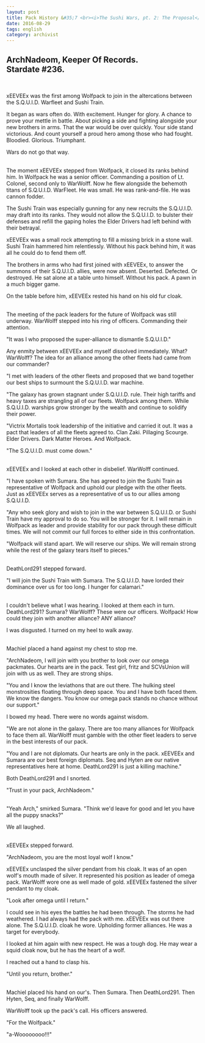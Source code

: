 ```yaml
---
layout: post
title: Pack History &#35;7 <br><i>The Sushi Wars, pt. 2: The Proposal</i>
date: 2016-08-29
tags: english
category: archivist
---
```

ArchNadeom, Keeper Of Records.<br>Stardate #236.
------------------------------------------------
&nbsp; 

xEEVEEx was the first among Wolfpack to join in the altercations between the S.Q.U.I.D. Warfleet and Sushi Train.

It began as wars often do. With excitement. Hunger for glory. A chance to prove your mettle in battle. About picking a side and fighting alongside your new brothers in arms. That the war would be over quickly. Your side stand victorious. And count yourself a proud hero among those who had fought. Bloodied. Glorious. Triumphant.

Wars do not go that way.  
&nbsp; 

The moment xEEVEEx stepped from Wolfpack, it closed its ranks behind him. In Wolfpack he was a senior officer. Commanding a position of Lt. Colonel, second only to WarWolff. Now he flew alongside the behemoth titans of S.Q.U.I.D. WarFleet. He was small. He was rank-and-file. He was cannon fodder.

The Sushi Train was especially gunning for any new recruits the S.Q.U.I.D. may draft into its ranks. They would not allow the S.Q.U.I.D. to bulster their defenses and refill the gaping holes the Elder Drivers had left behind with their betrayal.

xEEVEEx was a small rock attempting to fill a missing brick in a stone wall. Sushi Train hammered him relentlessly. Without his pack behind him, it was all he could do to fend them off.

The brothers in arms who had first joined with xEEVEEx, to answer the summons of their S.Q.U.I.D. allies, were now absent. Deserted. Defected. Or destroyed. He sat alone at a table unto himself. Without his pack. A pawn in a much bigger game.

On the table before him, xEEVEEx rested his hand on his old fur cloak.  
&nbsp; 

The meeting of the pack leaders for the future of Wolfpack was still underway. WarWolff stepped into his ring of officers. Commanding their attention.

"It was I who proposed the super-alliance to dismantle S.Q.U.I.D."

Any enmity between xEEVEEx and myself dissolved immediately. What? WarWolff? The idea for an alliance among the other fleets had came from our commander?

"I met with leaders of the other fleets and proposed that we band together our best ships to surmount the S.Q.U.I.D. war machine. 

"The galaxy has grown stagnant under S.Q.U.I.D. rule. Their high tariffs and heavy taxes are strangling all of our fleets. Wolfpack among them. While S.Q.U.I.D. warships grow stronger by the wealth and continue to solidify their power. 

"Victrix Mortalis took leadership of the initiative and carried it out. It was a pact that leaders of all the fleets agreed to. Clan Zaki. Pillaging Scourge. Elder Drivers. Dark Matter Heroes. And Wolfpack. 

"The S.Q.U.I.D. must come down."  
&nbsp; 

xEEVEEx and I looked at each other in disbelief. WarWolff continued.

"I have spoken with Sumara. She has agreed to join the Sushi Train as representative of Wolfpack and uphold our pledge with the other fleets. Just as xEEVEEx serves as a representative of us to our allies among S.Q.U.I.D.

"Any who seek glory and wish to join in the war between S.Q.U.I.D. or Sushi Train have my approval to do so. You will be stronger for it. I will remain in Wolfpack as leader and provide stability for our pack through these difficult times. We will not commit our full forces to either side in this confrontation. 

"Wolfpack will stand apart. We will reserve our ships. We will remain strong while the rest of the galaxy tears itself to pieces."  
&nbsp; 

DeathLord291 stepped forward. 

"I will join the Sushi Train with Sumara. The S.Q.U.I.D. have lorded their dominance over us for too long. I hunger for calamari."  
&nbsp; 

I couldn't believe what I was hearing. I looked at them each in turn. DeathLord291? Sumara? WarWolff? These were our officers. Wolfpack! How could they join with another alliance? ANY alliance?

I was disgusted. I turned on my heel to walk away.  
&nbsp; 

Machiel placed a hand against my chest to stop me.

"ArchNadeom, I will join with you brother to look over our omega packmates. Our hearts are in the pack. Test girl, fritz and SCVsUnion will join with us as well. They are strong ships.

"You and I know the leviathons that are out there. The hulking steel monstrosities floating through deep space. You and I have both faced them. We know the dangers. You know our omega pack stands no chance without our support."

I bowed my head. There were no words against wisdom.

"We are not alone in the galaxy. There are too many alliances for Wolfpack to face them all. WarWolff must gamble with the other fleet leaders to serve in the best interests of our pack. 

"You and I are not diplomats. Our hearts are only in the pack. xEEVEEx and Sumara are our best foreign diplomats. Seq and Hyten are our native representatives here at home. DeathLord291 is just a killing machine."

Both DeathLord291 and I snorted.

"Trust in your pack, ArchNadeom."  
&nbsp; 

"Yeah Arch," smirked Sumara. "Think we'd leave for good and let you have all the puppy snacks?"

We all laughed.  
&nbsp; 

xEEVEEx stepped forward.

"ArchNadeom, you are the most loyal wolf I know."

xEEVEEx unclasped the silver pendant from his cloak. It was of an open wolf's mouth made of silver. It represented his position as leader of omega pack. WarWolff wore one as well made of gold. xEEVEEx fastened the silver pendant to my cloak.

"Look after omega until I return."

I could see in his eyes the battles he had been through. The storms he had weathered. I had always had the pack with me. xEEVEEx was out there alone. The S.Q.U.I.D. cloak he wore. Upholding former alliances. He was a target for everybody.

I looked at him again with new respect. He was a tough dog. He may wear a squid cloak now, but he has the heart of a wolf.

I reached out a hand to clasp his.

"Until you return, brother."  
&nbsp; 

Machiel placed his hand on our's. Then Sumara. Then DeathLord291. Then Hyten, Seq, and finally WarWolff.

WarWolff took up the pack's call. His officers answered.

"For the Wolfpack."

"a-Woooooooo!!!"
